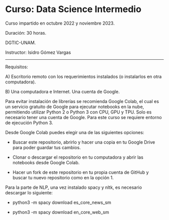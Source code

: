 # Curso: Data Science Intermedio

Curso impartido en octubre 2022 y noviembre 2023.

Duración: 30 horas.

DGTIC-UNAM.

Instructor: Isidro Gómez Vargas

----

Requisitos:

A) Escritorio remoto con los requerimientos instalados (o instalarlos en otra computadora).

B)  Una computadora e Internet.
    Una cuenta de Google.

Para evitar instalación de librerías se recomienda Google Colab, el cual es un servicio gratuito de Google para ejecutar notebooks en la nube, permitiendo utilizar Python 2 o Python 3 con CPU, GPU y TPU. Solo es necesario tener una cuenta de Google. Para este curso se requiere entorno de ejecución Python 3.

Desde Google Colab puedes elegir una de las siguientes opciones:

 - Buscar este repositorio, abrirlo y hacer una copia en tu Google Drive para poder guardar tus cambios.

 - Clonar o descargar el repositorio en tu computadora y abrir las notebooks desde Google Colab.

 - Hacer un fork de este repositorio en tu propia cuenta de GitHub y buscar tu nuevo repositorio como en la opción 1.

Para la parte de NLP, una vez instalado spacy y nltk, es necesario descargar lo siguiente:

- python3 -m spacy download es_core_news_sm

- python3 -m spacy download en_core_web_sm
